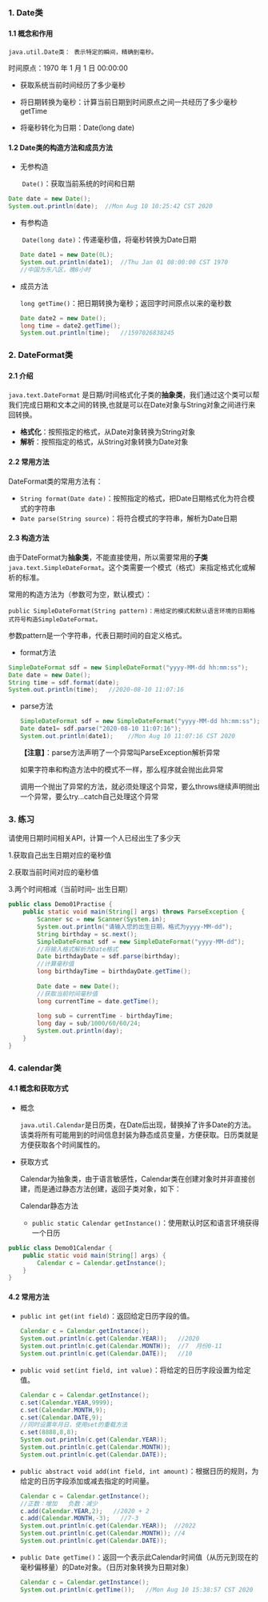 ### 1. Date类

#### 1.1 概念和作用

```
java.util.Date类： 表示特定的瞬间，精确到毫秒。
```

时间原点：1970 年 1 月 1 日 00:00:00

- 获取系统当前时间经历了多少毫秒   

- 将日期转换为毫秒：计算当前日期到时间原点之间一共经历了多少毫秒  getTime

- 将毫秒转化为日期：Date(long date)

#### 1.2 Date类的构造方法和成员方法

- 无参构造

  ​	`Date()`：获取当前系统的时间和日期

```Java
Date date = new Date();
System.out.println(date);  //Mon Aug 10 10:25:42 CST 2020
```

- 有参构造

  ​	`Date(long date)`：传递毫秒值，将毫秒转换为Date日期

  ```Java
  Date date1 = new Date(0L);
  System.out.println(date1);  //Thu Jan 01 08:00:00 CST 1970
  //中国为东八区，晚8小时
  ```

- 成员方法

  ​	`long getTime()`：把日期转换为毫秒；返回字时间原点以来的毫秒数

  ```Java
  Date date2 = new Date();
  long time = date2.getTime();
  System.out.println(time);   //1597026838245
  ```

  

### 2. DateFormat类

#### 2.1 介绍

`java.text.DateFormat` 是日期/时间格式化子类的**抽象类**，我们通过这个类可以帮我们完成日期和文本之间的转换,也就是可以在Date对象与String对象之间进行来回转换。

- **格式化**：按照指定的格式，从Date对象转换为String对象
- **解析**：按照指定的格式，从String对象转换为Date对象

#### 2.2 常用方法

DateFormat类的常用方法有：

- `String format(Date date)`：按照指定的格式，把Date日期格式化为符合模式的字符串
- `Date parse(String source)`：将符合模式的字符串，解析为Date日期

#### 2.3 构造方法

由于DateFormat为**抽象类**，不能直接使用，所以需要常用的**子类**`java.text.SimpleDateFormat`。这个类需要一个模式（格式）来指定格式化或解析的标准。

常用的构造方法为（参数可为空，默认模式）：

```
public SimpleDateFormat(String pattern)：用给定的模式和默认语言环境的日期格式符号构造SimpleDateFormat。
```

参数pattern是一个字符串，代表日期时间的自定义格式。

- format方法

```Java
SimpleDateFormat sdf = new SimpleDateFormat("yyyy-MM-dd hh:mm:ss");
Date date = new Date();
String time = sdf.format(date);
System.out.println(time);   //2020-08-10 11:07:16
```

- parse方法

  ```Java
  SimpleDateFormat sdf = new SimpleDateFormat("yyyy-MM-dd hh:mm:ss");
  Date date1= sdf.parse("2020-08-10 11:07:16");
  System.out.println(date1);    //Mon Aug 10 11:07:16 CST 2020
  ```

  **【注意】**：parse方法声明了一个异常叫ParseException解析异常

  如果字符串和构造方法中的模式不一样，那么程序就会抛出此异常

  调用一个抛出了异常的方法，就必须处理这个异常，要么throws继续声明抛出一个异常，要么try...catch自己处理这个异常

  

### 3. 练习

请使用日期时间相关API，计算一个人已经出生了多少天

1.获取自己出生日期对应的毫秒值

2.获取当前时间对应的毫秒值

3.两个时间相减（当前时间– 出生日期）

```Java
public class Demo01Practise {
    public static void main(String[] args) throws ParseException {
        Scanner sc = new Scanner(System.in);
        System.out.println("请输入您的出生日期，格式为yyyy-MM-dd");
        String birthday = sc.next();
        SimpleDateFormat sdf = new SimpleDateFormat("yyyy-MM-dd");
        //将输入格式解析为Date格式
        Date birthdayDate = sdf.parse(birthday); 
        //计算毫秒值
        long birthdayTime = birthdayDate.getTime();  
        
        Date date = new Date();
        //获取当前时间毫秒值
        long currentTime = date.getTime();   
        
        long sub = currentTime - birthdayTime;
        long day = sub/1000/60/60/24;
        System.out.println(day);
    }
}
```

### 4. calendar类

#### 4.1 概念和获取方式

- 概念

  `java.util.Calendar`是日历类，在Date后出现，替换掉了许多Date的方法。该类将所有可能用到的时间信息封装为静态成员变量，方便获取。日历类就是方便获取各个时间属性的。

- 获取方式

  ​	Calendar为抽象类，由于语言敏感性，Calendar类在创建对象时并非直接创建，而是通过静态方法创建，返回子类对象，如下：

  Calendar静态方法

  * `public static Calendar getInstance()`：使用默认时区和语言环境获得一个日历

```Java
public class Demo01Calendar {
    public static void main(String[] args) {
        Calendar c = Calendar.getInstance();
    }
}
```

#### 4.2 常用方法

- `public int get(int field)`：返回给定日历字段的值。

  ```Java
  Calendar c = Calendar.getInstance();
  System.out.println(c.get(Calendar.YEAR));   //2020
  System.out.println(c.get(Calendar.MONTH));  //7  月份0-11
  System.out.println(c.get(Calendar.DATE));   //10
  ```

- `public void set(int field, int value)`：将给定的日历字段设置为给定值。

  ```Java
  Calendar c = Calendar.getInstance();
  c.set(Calendar.YEAR,9999);
  c.set(Calendar.MONTH,9);
  c.set(Calendar.DATE,9);
  //同时设置年月日，使用set的重载方法
  c.set(8888,8,8);
  System.out.println(c.get(Calendar.YEAR));
  System.out.println(c.get(Calendar.MONTH));
  System.out.println(c.get(Calendar.DATE));
  ```

- `public abstract void add(int field, int amount)`：根据日历的规则，为给定的日历字段添加或减去指定的时间量。

  ```Java
  Calendar c = Calendar.getInstance();
  //正数：增加   负数：减少
  c.add(Calendar.YEAR,2);   //2020 + 2
  c.add(Calendar.MONTH,-3);   //7-3
  System.out.println(c.get(Calendar.YEAR));  //2022
  System.out.println(c.get(Calendar.MONTH)); //4
  System.out.println(c.get(Calendar.DATE));
  ```

- `public Date getTime()`：返回一个表示此Calendar时间值（从历元到现在的毫秒偏移量）的Date对象。（日历对象转换为日期对象）

  ```Java
  Calendar c = Calendar.getInstance();
  System.out.println(c.getTime());   //Mon Aug 10 15:38:57 CST 2020
  ```

  